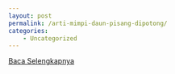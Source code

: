 ```yaml
---
layout: post
permalink: /arti-mimpi-daun-pisang-dipotong/
categories:
    - Uncategorized
---
```


[Baca Selengkapnya](/03)